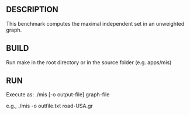 ## DESCRIPTION

This benchmark computes the maximal independent set in an unweighted graph.

## BUILD

Run make in the root directory or in the source folder (e.g. apps/mis)

## RUN

Execute as: ./mis [-o output-file] graph-file 

e.g., ./mis -o outfile.txt road-USA.gr
